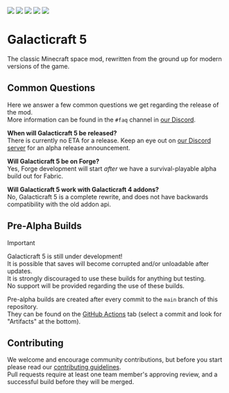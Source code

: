 [![](https://img.shields.io/github/actions/workflow/status/TeamGalacticraft/Galacticraft/build.yml?style=flat-square&logo=github)][actions]
[![](https://img.shields.io/github/issues/TeamGalacticraft/Galacticraft?style=flat-square&logo=github)](https://github.com/TeamGalacticraft/Galacticraft/issues)
[![](https://img.shields.io/github/issues-pr/TeamGalacticraft/Galacticraft?logo=github&style=flat-square)](https://github.com/TeamGalacticraft/Galacticraft/pulls)
[![](https://img.shields.io/discord/775251052517523467.svg?colorB=5865F2&label=discord&style=flat-square&logo=discord&logoColor=azure)][discord]
[![](https://img.shields.io/twitch/status/galacticraftdev.svg?style=flat-square&logo=twitch&logoColor=azure)][twitch]

# Galacticraft 5
The classic Minecraft space mod, rewritten from the ground up for modern versions of the game.

## Common Questions
Here we answer a few common questions we get regarding the release of the mod.\
More information can be found in the `#faq` channel in [our Discord][discord].

**When will Galacticraft 5 be released?**\
There is currently no ETA for a release.
Keep an eye out on [our Discord server][discord] for an alpha release announcement.

**Will Galacticraft 5 be on Forge?**\
Yes, Forge development will start *after* we have a survival-playable alpha build out for Fabric.

**Will Galacticraft 5 work with Galacticraft 4 addons?**\
No, Galacticraft 5 is a complete rewrite, and does not have backwards compatibility with the old addon api.

## Pre-Alpha Builds
> [!IMPORTANT]
> Galacticraft 5 is still under development!\
> It is possible that saves will become corrupted and/or unloadable after updates.\
> It is strongly discouraged to use these builds for anything but testing.\
> No support will be provided regarding the use of these builds.

Pre-alpha builds are created after every commit to the `main` branch of this repository.\
They can be found on the [GitHub Actions][actions] tab (select a commit and look for "Artifacts" at the bottom).

## Contributing
We welcome and encourage community contributions,
but before you start please read our [contributing guidelines][contributing].\
Pull requests require at least one team member's approving review, and a successful build before they will be merged.

[actions]: https://github.com/TeamGalacticraft/Galacticraft/actions/workflows/build.yml
[contributing]: https://github.com/TeamGalacticraft/Galacticraft/blob/main/.github/CONTRIBUTING.md
[discord]: https://discord.gg/n3QqhMYyFK
[twitch]: https://twitch.tv/galacticraftdev
